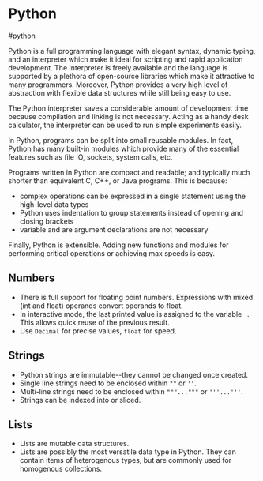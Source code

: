 # Python
#python

Python is a full programming language with elegant syntax, dynamic typing, and an interpreter which make it ideal for scripting and rapid application development. The interpreter is freely available and the language is supported by a plethora of open-source libraries which make it attractive to many programmers. Moreover, Python provides a very high level of abstraction with flexible data structures while still being easy to use.

The Python interpreter saves a considerable amount of development time because compilation and linking is not necessary. Acting as a handy desk calculator, the interpreter can be used to run simple experiments easily.

In Python, programs can be split into small reusable modules. In fact, Python has many built-in modules which provide many of the essential features such as file IO, sockets, system calls, etc. 

Programs written in Python are compact and readable; and typically much shorter than equivalent C, C++, or Java programs. This is because:
- complex operations can be expressed in a single statement using the high-level data types
- Python uses indentation to group statements instead of opening and closing brackets
- variable and are argument declarations are not necessary

Finally, Python is extensible. Adding new functions and modules for performing critical operations or achieving max speeds is easy.

## Numbers
- There is full support for floating point numbers. Expressions with mixed (int and float) operands convert operands to float.
- In interactive mode, the last printed value is assigned to the variable `_`. This allows quick reuse of the previous result.
- Use `Decimal` for precise values, `float` for speed.

## Strings
- Python strings are immutable--they cannot be changed once created.
- Single line strings need to be enclosed within `""` or `''`. 
- Multi-line strings need to be enclosed within `"""..."""` or `'''...'''`.
- Strings can be indexed into or sliced.

## Lists
- Lists are mutable data structures.
- Lists are possibly the most versatile data type in Python. They can contain items of heterogenous types, but are commonly used for homogenous collections.